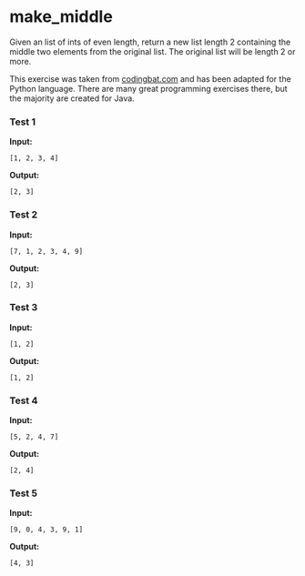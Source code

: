 # make_middle





Given an list of ints of even length, return a new list length 2 containing the middle two elements from the original list. The original list will be length 2 or more.

This exercise was taken from [codingbat.com](https://codingbat.com/prob/p199519) and has been adapted for the Python language. There are many great programming exercises there, but the majority are created for Java.






### Test 1
**Input:**
```
[1, 2, 3, 4]
```
**Output:**
```
[2, 3]
```
### Test 2
**Input:**
```
[7, 1, 2, 3, 4, 9]
```
**Output:**
```
[2, 3]
```
### Test 3
**Input:**
```
[1, 2]
```
**Output:**
```
[1, 2]
```
### Test 4
**Input:**
```
[5, 2, 4, 7]
```
**Output:**
```
[2, 4]
```
### Test 5
**Input:**
```
[9, 0, 4, 3, 9, 1]
```
**Output:**
```
[4, 3]
```

